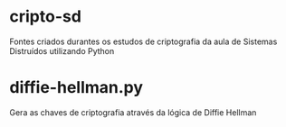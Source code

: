 # cripto-sd
Fontes criados durantes os estudos de criptografia da aula de Sistemas Distruídos utilizando Python

# diffie-hellman.py
Gera as chaves de criptografia através da lógica de Diffie Hellman